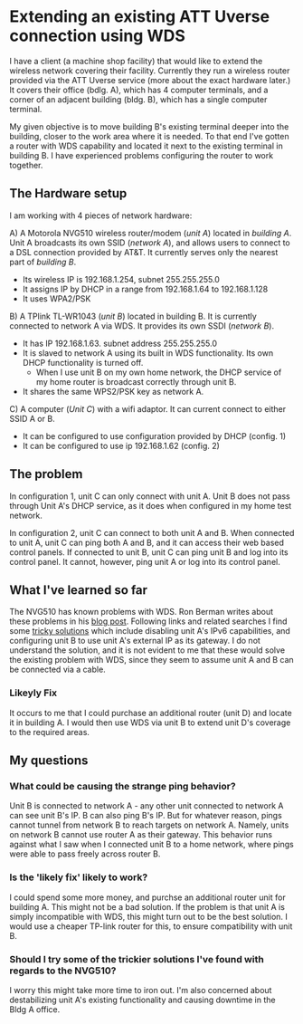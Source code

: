 # Extending an existing ATT Uverse connection using WDS

I have a client (a machine shop facility) that would like to extend the wireless network covering their facility. Currently they run a wireless router provided via the ATT Uverse service (more about the exact hardware later.) It covers their office (bdlg. A), which has 4 computer terminals, and a corner of an adjacent building (bldg. B), which has a single computer terminal.

My given objective is to move building B's existing terminal deeper into the building, closer to the work area where it is needed. To that end I've gotten a router with WDS capability and located it next to the existing terminal in building B. I have experienced problems configuring the router to work together.


## The Hardware setup

I am working with 4 pieces of network hardware:

A) A Motorola NVG510 wireless router/modem (*unit A*) located in *building A*. Unit A broadcasts its own SSID (*network A*), and allows users to connect to a DSL connection provided by AT&T. It currently serves only the nearest part of *building B*.
- Its wireless IP is 192.168.1.254, subnet 255.255.255.0
- It assigns IP by DHCP in a range from 192.168.1.64 to 192.168.1.128
- It uses WPA2/PSK

B) A TPlink TL-WR1043 (*unit B*) located in building B. It is currently connected to network A via WDS. It provides its own SSDI (*network B*).
- It has IP 192.168.1.63. subnet address 255.255.255.0
- It is slaved to network A using its built in WDS functionality. Its own DHCP functionality is turned off.
  - When I use unit B on my own home network, the DHCP service of my home router is broadcast correctly through unit B.
- It shares the same WPS2/PSK key as network A.

C) A computer (*Unit C*) with a wifi adaptor. It can current connect to either SSID A or B.
- It can be configured to use configuration provided by DHCP (config. 1)
- It can be configured to use ip 192.168.1.62 (config. 2)

## The problem

In configuration 1, unit C can only connect with unit A. Unit B does not pass through Unit A's DHCP service, as it does when configured in my home test network.

In configuration 2, unit C can connect to both unit A and B. When connected to unit A, unit C can ping both A and  B, and it can access their web based control panels. If connected to unit B, unit C can ping unit B and log into its control panel. It cannot, however, ping unit A or log into its control panel. 


## What I've learned so far

The NVG510 has known problems with WDS. Ron Berman writes about these problems in his [blog post](http://www.ron-berman.com/2011/11/24/motorola-nvg510-help-page-for-att-u-verse-users/). Following links and related searches I find some [tricky solutions](http://forums.att.com/t5/Features-and-How-To/NVG510-Bridge-Mode/m-p/2928989#M29846) which include disabling unit A's IPv6 capabilities, and configuring unit B to use unit A's external IP as its gateway. I do not understand the solution, and it is not evident to me that these would solve the existing problem with WDS, since they seem to assume unit A and B can be connected via a cable.


### Likeyly Fix
It occurs to me that I could purchase an additional router (unit D) and locate it in building A. I would then use WDS via unit B to extend unit D's coverage to the required areas.

## My questions

### What could be causing the strange ping behavior?
Unit B is connected to network A - any other unit connected to network A can see unit B's IP. B can also ping B's IP. But for whatever reason, pings cannot tunnel from network B to reach targets on network A. Namely, units on network B cannot use router A as their gateway. This behavior runs against what I saw when I connected unit B to a home network, where pings were able to pass freely across router B.

### Is the 'likely fix' likely to work?
I could spend some more money, and purchse an additional router unit for building A. This might not be a bad solution. If the problem is that unit A is simply incompatible with WDS, this might turn out to be the best solution. I would use a cheaper TP-link router for this, to ensure compatibility with unit B.

### Should I try some of the trickier solutions I've found with regards to the NVG510?
I worry this might take more time to iron out. I'm also concerned about destabilizing unit A's existing functionality and causing downtime in the Bldg A office.
